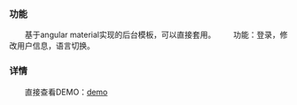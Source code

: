 ### 功能

  基于angular material实现的后台模板，可以直接套用。
  功能：登录，修改用户信息，语言切换。

### 详情

  直接查看DEMO：[demo](http://blog.0xfc.cn/angular-material-template/)

